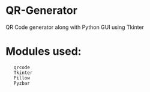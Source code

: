 # QR-Generator

QR Code generator along with Python GUI  using Tkinter
   # Modules used:
       qrcode
       Tkinter
       Pillow
       Pyzbar
